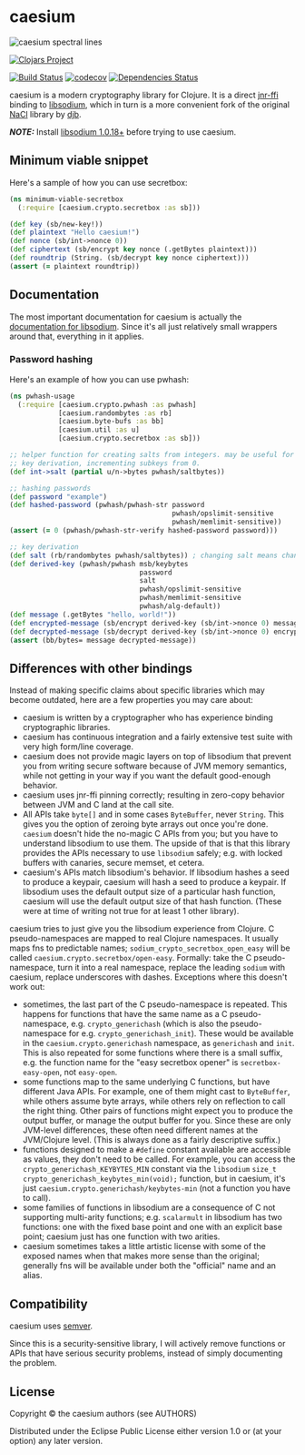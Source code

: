 # caesium

![caesium spectral lines](https://raw.githubusercontent.com/lvh/caesium/master/caesium.png)

[![Clojars Project](http://clojars.org/caesium/latest-version.svg)](http://clojars.org/caesium)

[![Build Status](https://github.com/lvh/caesium/workflows/build/badge.svg?branch=master)](https://github.com/lvh/caesium/actions?query=workflow%3Abuild)
[![codecov](https://codecov.io/gh/lvh/caesium/branch/master/graph/badge.svg)](https://codecov.io/gh/lvh/caesium)
[![Dependencies Status](https://versions.deps.co/lvh/caesium/status.svg)](https://versions.deps.co/lvh/caesium)

caesium is a modern cryptography library for Clojure. It is a direct
[jnr-ffi][jnr-ffi] binding to [libsodium][libsodium], which in turn is
a more convenient fork of the original [NaCl][nacl] library by
[djb][djb].

[jnr-ffi]: https://github.com/jnr/jnr-ffi
[nacl]: http://nacl.cr.yp.to/.
[djb]: http://cr.yp.to/djb.html
[libsodium]: https://github.com/jedisct1/libsodium

***NOTE:*** Install [libsodium 1.0.18+](https://libsodium.gitbook.io/doc/installation) before trying to use caesium.

## Minimum viable snippet

Here's a sample of how you can use secretbox:

``` clojure
(ns minimum-viable-secretbox
  (:require [caesium.crypto.secretbox :as sb]))

(def key (sb/new-key!))
(def plaintext "Hello caesium!")
(def nonce (sb/int->nonce 0))
(def ciphertext (sb/encrypt key nonce (.getBytes plaintext)))
(def roundtrip (String. (sb/decrypt key nonce ciphertext)))
(assert (= plaintext roundtrip))
```

## Documentation

The most important documentation for caesium is actually the
[documentation for libsodium][libsodiumdocs]. Since it's all just relatively
small wrappers around that, everything in it applies.

[libsodiumdocs]: http://doc.libsodium.org

### Password hashing

Here's an example of how you can use pwhash:

``` clojure
(ns pwhash-usage
  (:require [caesium.crypto.pwhash :as pwhash]
            [caesium.randombytes :as rb]
            [caesium.byte-bufs :as bb]
            [caesium.util :as u]
            [caesium.crypto.secretbox :as sb]))

;; helper function for creating salts from integers. may be useful for deterministic
;; key derivation, incrementing subkeys from 0.
(def int->salt (partial u/n->bytes pwhash/saltbytes))

;; hashing passwords
(def password "example")
(def hashed-password (pwhash/pwhash-str password 
                                        pwhash/opslimit-sensitive
                                        pwhash/memlimit-sensitive))
(assert (= 0 (pwhash/pwhash-str-verify hashed-password password)))

;; key derivation
(def salt (rb/randombytes pwhash/saltbytes)) ; changing salt means changed derived key
(def derived-key (pwhash/pwhash msb/keybytes
                                password
                                salt
                                pwhash/opslimit-sensitive
                                pwhash/memlimit-sensitive
                                pwhash/alg-default))
(def message (.getBytes "hello, world!"))
(def encrypted-message (sb/encrypt derived-key (sb/int->nonce 0) message))
(def decrypted-message (sb/decrypt derived-key (sb/int->nonce 0) encrypted-message))
(assert (bb/bytes= message decrypted-message))
```

## Differences with other bindings

Instead of making specific claims about specific libraries which may become
outdated, here are a few properties you may care about:

* caesium is written by a cryptographer who has experience binding
  cryptographic libraries.
* caesium has continuous integration and a fairly extensive test suite with
  very high form/line coverage.
* caesium does not provide magic layers on top of libsodium that prevent you
  from writing secure software because of JVM memory semantics, while not
  getting in your way if you want the default good-enough behavior.
* caesium uses jnr-ffi pinning correctly; resulting in zero-copy behavior
  between JVM and C land at the call site.
* All APIs take `byte[]` and in some cases `ByteBuffer`, never `String`. This
  gives you the option of zeroing byte arrays out once you're done. `caesium`
  doesn't hide the no-magic C APIs from you; but you have to understand
  libsodium to use them. The upside of that is that this library provides the
  APIs necessary to use `libsodium` safely; e.g. with locked buffers with
  canaries, secure memset, et cetera.
* caesium's APIs match libsodium's behavior. If libsodium hashes a seed to
  produce a keypair, caesium will hash a seed to produce a keypair. If
  libsodium uses the default output size of a particular hash function,
  caesium will use the default output size of that hash function. (These were
  at time of writing not true for at least 1 other library).

caesium tries to just give you the libsodium experience from Clojure. C
pseudo-namespaces are mapped to real Clojure namespaces. It usually maps fns to
predictable names; `sodium_crypto_secretbox_open_easy` will be called
`caesium.crypto.secretbox/open-easy`. Formally: take the C pseudo-namespace,
turn it into a real namespace, replace the leading `sodium` with caesium,
replace underscores with dashes. Exceptions where this doesn't work out:

* sometimes, the last part of the C pseudo-namespace is repeated. This happens
  for functions that have the same name as a C pseudo-namespace,
  e.g. `crypto_generichash` (which is also the pseudo-namespace for
  e.g. `crypto_generichash_init`). These would be available in the
  `caesium.crypto.generichash` namespace, as `generichash` and `init`. This is
  also repeated for some functions where there is a small suffix, e.g. the
  function name for the "easy secretbox opener" is `secretbox-easy-open`, not
  `easy-open`.
* some functions map to the same underlying C functions, but have different
  Java APIs. For example, one of them might cast to `ByteBuffer`, while others
  assume byte arrays, while others rely on reflection to call the right
  thing. Other pairs of functions might expect you to produce the output
  buffer, or manage the output buffer for you. Since these are only JVM-level
  differences, these often need different names at the JVM/Clojure
  level. (This is always done as a fairly descriptive suffix.)
* functions designed to make a `#define` constant available are accessible as
  values, they don't need to be called. For example, you can access the
  `crypto_generichash_KEYBYTES_MIN` constant via the `libsodium` `size_t
  crypto_generichash_keybytes_min(void);` function, but in caesium, it's just
  `caesium.crypto.generichash/keybytes-min` (not a function you have to call).
* some families of functions in libsodium are a consequence of C not
  supporting multi-arity functions; e.g. `scalarmult` in libsodium has two
  functions: one with the fixed base point and one with an explicit base
  point; caesium just has one function with two arities.
* caesium sometimes takes a little artistic license with some of the exposed
  names when that makes more sense than the original; generally fns will be
  available under both the "official" name and an alias.

## Compatibility

caesium uses [semver](http://semver.org/).

Since this is a security-sensitive library, I will actively remove functions
or APIs that have serious security problems, instead of simply documenting the
problem.

## License

Copyright © the caesium authors (see AUTHORS)

Distributed under the Eclipse Public License either version 1.0 or (at
your option) any later version.
